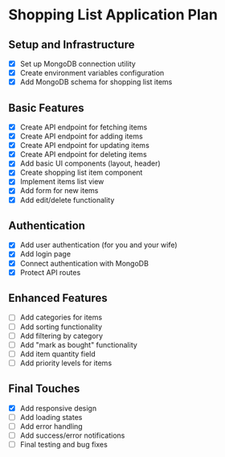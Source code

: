 # Shopping List Application Plan

## Setup and Infrastructure

- [x] Set up MongoDB connection utility
- [x] Create environment variables configuration
- [x] Add MongoDB schema for shopping list items

## Basic Features

- [x] Create API endpoint for fetching items
- [x] Create API endpoint for adding items
- [x] Create API endpoint for updating items
- [x] Create API endpoint for deleting items
- [x] Add basic UI components (layout, header)
- [x] Create shopping list item component
- [x] Implement items list view
- [x] Add form for new items
- [x] Add edit/delete functionality

## Authentication

- [x] Add user authentication (for you and your wife)
- [x] Add login page
- [x] Connect authentication with MongoDB
- [x] Protect API routes

## Enhanced Features

- [ ] Add categories for items
- [ ] Add sorting functionality
- [ ] Add filtering by category
- [ ] Add "mark as bought" functionality
- [ ] Add item quantity field
- [ ] Add priority levels for items

## Final Touches

- [x] Add responsive design
- [ ] Add loading states
- [ ] Add error handling
- [ ] Add success/error notifications
- [ ] Final testing and bug fixes
